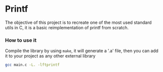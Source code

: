 <h1>Printf</h1>

The objective of this project is to recreate one of the most used standard utils in C, it is a basic reimplementation of printf from scratch.

<h3>How to use it</h3>

Compile the library by using `make`, it will generate a '.a' file, then you can add it to your project as any other external library

```bash
gcc main.c -L. -lftprintf
```
